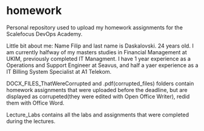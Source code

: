 # homework
Personal repository used to upload my homework assignments for the Scalefocus DevOps Academy.

Little bit about me: 
Name Filip and last name is Daskalovski. 24 years old. I am currently halfway of my masters studies in Financial Management at UKIM, previously completed IT Managment. 
I have 1 year experience as a Operations and Support Engineer at Seavus, and half a yaer experience as a IT Billing System Specialist at A1 Telekom.

DOCX_FILES_ThatWereCorrupted and .pdf(corrupted_files) folders contain homework assignments that were uploaded before the deadline, but are displayed as corrupeted(they were edited with Open Office Writer), redid them with Office Word.

Lecture_Labs contains all the labs and assignments that were completed during the lectures. 

